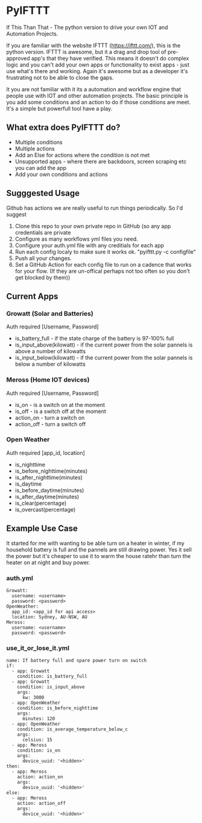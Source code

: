 # PyIFTTT
If This Than That - The python version to drive your own IOT and Automation Projects. 

If you are familiar with the website IFTTT (https://ifttt.com/),  this is the python version. IFTTT is awesome, but it a drag and drop tool of pre-approved app's that they have verified. This means it doesn't do complex logic and you can't add your own apps or functionality to exist apps - just use what's there and working. Again it's awesome but as a developer it's frustrating not to be able to close the gaps.

It you are not familiar with it its a automation and workflow engine that people use with IOT and other automation projects. The basic principle is you add some conditions and an action to do if those conditions are meet. It's a simple but powerfull tool have a play.


## What extra does PyIFTTT do?
* Multiple conditions
* Multiple actions
* Add an Else for actions where the condition is not met
* Unsupported apps - where there are backdoors, screen scraping etc you can add the app
* Add your own conditions and actions


## Sugggested Usage
Github has actions we are really useful to run things periodically. So I'd suggest
1. Clone this repo to your own private repo in GitHub (so any app credentials are private
2. Configure as many workflows yml files you need.
3. Configure your auth.yml file with any creditials for each app
4. Run each config localy to make sure it works ok. "pyifttt.py -c configfile"
5. Push all your changes.
6. Set a GitHub Action for each config file to run on a cadence that works for your flow. (If they are un-offical perhaps not too often so you don't get blocked by them)) 


## Current Apps
### Growatt (Solar and Batteries)
Auth required [Username, Password]
* is_battery_full - if the state charge of the battery is 97-100% full
* is_input_above(kilowatt) - if the current power from the solar pannels is above a number of kilowatts
* is_input_below(kilowatt) - if the current power from the solar pannels is below a number of kilowatts


### Meross (Home IOT devices)
Auth required [Username, Password]
* is_on - is a switch on at the moment
* is_off - is a switch off at the moment
* action_on - turn a switch on
* action_off - turn a switch off


### Open Weather
Auth required [app_id, location]
* is_nighttime
* is_before_nighttime(minutes)
* is_after_nighttime(minutes)
* is_daytime
* is_before_daytime(minutes)
* is_after_daytime(minutes)
* is_clear(percentage)
* is_overcast(percentage)



## Example Use Case
It started for me with wanting to be able turn on a heater in winter, if my household battery is full and the pannels are still drawing power. Yes it sell the power but it's cheaper to use it to warm the house ratehr than turn the heater on at night and buy power.

### auth.yml
```
Growatt:
  username: <username>
  password: <password>
OpenWeather:
  app_id: <app_id for api access>
  location: Sydney, AU-NSW, AU
Meross:
  username: <username>
  password: <password>
```
  
### use_it_or_lose_it.yml
```
name: If battery full and spare power turn on switch
if:
  - app: Growatt
    condition: is_battery_full
  - app: Growatt
    condition: is_input_above
    args:
      kw: 3000
  - app: OpenWeather
    condition: is_before_nighttime
    args:
      minutes: 120
  - app: OpenWeather
    condition: is_average_temperature_below_c
    args:
      celsius: 15
  - app: Meross
    condition: is_on
    args:
      device_uuid: '<hidden>'
then:
  - app: Meross
    action: action_on
    args:
      device_uuid: '<hidden>'
else:
  - app: Meross
    action: action_off
    args:
      device_uuid: '<hidden>'
```

